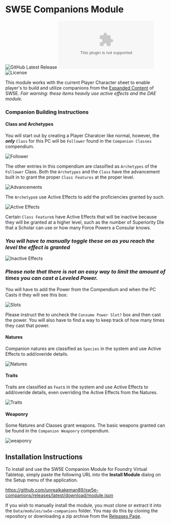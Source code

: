 # SW5E Companions Module
![GitHub Latest Release](https://img.shields.io/github/release/sw5e-foundry/sw5e-companions?style=flat-square)
![GitHub Downloads Latest](https://img.shields.io/github/downloads/sw5e-foundry/sw5e-companions/latest/module.zip?style=flat-square)
![License](https://img.shields.io/github/license/sw5e-foundry/sw5e-companions?style=flat-square)

This module works with the current Player Character sheet to enable player's to build and utilize companions from the [Expanded Content](https://sw5e.com/rules/expandedContent/Customization%20Options) of SW5E. 
*Fair warning: these items heavily use active effects and the DAE module.*

### Companion Building Instructions

#### Class and Archetypes
You will start out by creating a Player Charatcer like normal, however, the ***only*** `Class` for this PC will be `Follower` found in the `Companion Classes` compendium. 

![Follower](https://user-images.githubusercontent.com/31608392/187972539-f121be85-743d-464d-94eb-4049f9959948.png)

The other entries in this compendium are classified as `Archetypes` of the `Follower` Class. Both the `Archetypes` and the `Class` have the advancement built in to grant the proper `Class Features` at the proper level. 

![Advancements](https://user-images.githubusercontent.com/31608392/187973246-d73b5e8c-e559-4332-8b97-cdbd192cc44f.png)

The `Archetype`s use Active Effects to add the proficiencies granted by such. 

![Active Effects](https://user-images.githubusercontent.com/31608392/187975570-4798bcff-be4d-436c-a3eb-d10b5d5ee9ec.png)

Certain `Class Feature`s have Active Effects that will be inactive because they will be granted at a higher level, such as the number of Superiority DIe that a Scholar can use or how many Force Powers a Consular knows. 
### *You will have to manually toggle these on as you reach the level the effect is granted*

![Inactive Effects](https://user-images.githubusercontent.com/31608392/187983020-c349dad1-9270-48e9-95ff-3afbf69fb770.png)

### ***Please note that there is not an easy way to limit the amount of times you can cast a Leveled Power.***
You will have to add the Power from the Compendium and when the PC Casts it they will see this box:

![Slots](https://user-images.githubusercontent.com/31608392/187983507-963052a2-b08b-4834-8299-5dd503d05799.png)

Please instruct the to uncheck the `Consume Power Slot?` box and then cast the power. You will also have to find a way to keep track of how many times they cast that power.

#### Natures
Companion natures are classified as `Species` in the system and use Active Effects to add/overide details.

![Natures](https://user-images.githubusercontent.com/31608392/187980236-8653c06c-3679-47a3-8a77-350969ee28ba.png)

#### Traits
Traits are classified as `Feat`s in the system and use Active Effects to add/overide details, even overriding the Active Effects from the Natures.

![Traits](https://user-images.githubusercontent.com/31608392/187979641-cf9efe30-b01e-41f4-9112-e08b759fa818.png)

#### Weaponry
Some Natures and Classes grant weapons. The basic weapons granted can be found in the `Companion Weaponry` compendium.

![weaponry](https://user-images.githubusercontent.com/31608392/187981966-0db695fe-dfcb-4dc5-8c4a-5304807f44f8.png)


## Installation Instructions

To install and use the SW5E Companion Module for Foundry Virtual Tabletop, simply paste the following URL into the
**Install Module** dialog on the Setup menu of the application.

https://github.com/unrealkakeman89/sw5e-companions/releases/latest/download/module.json

If you wish to manually install the module, you must clone or extract it into the `Data/modules/sw5e-companions` folder. You
may do this by cloning the repository or downloading a zip archive from the
[Releases Page](https://github.com/unrealkakeman89/sw5e-companions).
